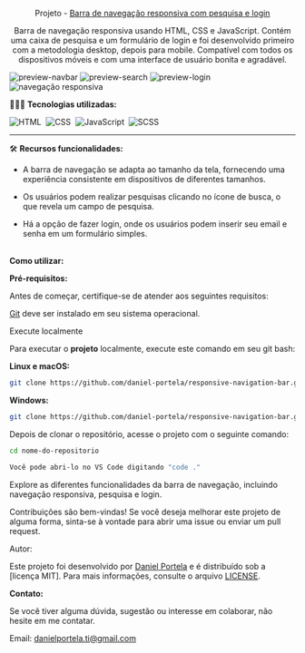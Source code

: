 <div align="center">

Projeto - <a href="https://barradenavegacaoq.netlify.app/">Barra de navegação responsiva com pesquisa e login</a>

<p>Barra de navegação responsiva usando HTML, CSS e JavaScript.
Contém uma caixa de pesquisa e um formulário de login e foi 
desenvolvido primeiro com a metodologia desktop, depois para mobile.
Compatível com todos os dispositivos móveis e com uma interface de usuário bonita e agradável.</p>
</div>

![preview-navbar](https://github.com/daniel-portela/responsive-navigation-bar/assets/110783805/618d31ba-bbe0-4789-977c-2e94bbbb9fde)
![preview-search](https://github.com/daniel-portela/responsive-navigation-bar/assets/110783805/427e6cb1-c760-4118-bbe9-05eb0fd47a89)
![preview-login](https://github.com/daniel-portela/responsive-navigation-bar/assets/110783805/8cb6521e-93bf-41c6-bce2-04d2aa4011e1)
![navegação responsiva](https://github.com/daniel-portela/responsive-navigation-bar/assets/110783805/db185689-1c7b-48f2-b3ed-e717b85d0d45)

👨🏼‍💻 <b>Tecnologias utilizadas:</b>

![HTML](https://img.shields.io/badge/-HTML-0D1117?style=for-the-badge&logo=html5&labelColor=0D1117)&nbsp;
![CSS](https://img.shields.io/badge/-CSS-0D1117?style=for-the-badge&logo=CSS3&logoColor=blue&labelColor=0D1117)&nbsp;
![JavaScript](https://img.shields.io/badge/-javascript-0D1117?style=for-the-badge&logo=javascript&logoColor=yellow&labelColor=0D1117)&nbsp;
![SCSS](https://img.shields.io/badge/-SCSS-0D1117?style=for-the-badge&logo=sass&logoColor=purple&labelColor=0D1117)&nbsp;<hr>

🛠️ <b>Recursos funcionalidades:</b>

- A barra de navegação se adapta ao tamanho da tela, fornecendo uma experiência consistente em dispositivos de diferentes tamanhos.

- Os usuários podem realizar pesquisas clicando no ícone de busca, o que revela um campo de pesquisa.

- Há a opção de fazer login, onde os usuários podem inserir seu email e senha em um formulário simples.<br><br>

<b>Como utilizar:</b>

<b>Pré-requisitos:</b>

<p>Antes de começar, certifique-se de atender aos seguintes requisitos:</p>

[Git](https://git-scm.com/downloads "Download Git") deve ser instalado em seu sistema operacional.

Execute localmente

Para executar o <b>projeto</b> localmente, execute este comando em seu git bash:

<b>Linux e macOS:</b>

```bash
git clone https://github.com/daniel-portela/responsive-navigation-bar.git
```

<b>Windows:</b>

```bash
git clone https://github.com/daniel-portela/responsive-navigation-bar.git
```
Depois de clonar o repositório, acesse o projeto com o seguinte comando:

```bash
cd nome-do-repositorio
```

```bash
Você pode abri-lo no VS Code digitando "code ."
```

Explore as diferentes funcionalidades da barra de navegação, incluindo navegação responsiva, pesquisa e login.

Contribuições são bem-vindas! Se você deseja melhorar este projeto de alguma forma, sinta-se à vontade para abrir uma issue ou enviar um pull request.

Autor:

Este projeto foi desenvolvido por <a href="https://github.com/daniel-portela/">Daniel Portela</a> e é distribuído sob a [licença MIT]. Para mais informações, consulte o arquivo [LICENSE](LICENSE).

<b>Contato:</b>

Se você tiver alguma dúvida, sugestão ou interesse em colaborar, não hesite em me contatar.

Email: <a href="mailto:danielportela.ti@gmail.com"> danielportela.ti@gmail.com</a>

